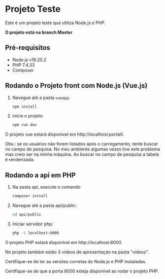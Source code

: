 # Projeto Teste

Este é um projeto teste que utiliza Node.js e PHP.

**O projeto está na branch Master**

## Pré-requisitos

- Node.js v16.20.2
- PHP 7.4.33
- Composer

## Rodando o Projeto front com Node.js (Vue.js)

1. Navegue até a pasta `vueapp`:
   ```bash
   npm install
   
2. inicie o projeto:
   ```bash
   npm run dev

O projeto vue estará disponível em http://localhost:portaX.

Obs.: se os usuários não forem listados após o carregamento, tente buscar no campo de pesquisa. No meu ambiente algumas vezes tive este problema mas creio ser na minha máquina. Ao buscar no campo de pesquisa a tabela é renderizada.

## Rodando a api em PHP
1. Na pasta api, execute o comando
   ```bash
   composer install
   
2. Navegue até a pasta api/public:
   ```bash
   cd api/public

3. Iniciar servidor php:
   ```bash
   php -S localhost:8000

O projeto PHP estará disponível em http://localhost:8000.


No projeto também estão 3 vídeos de apresentação na pasta "videos".

Certifique-se de ter as versões corretas do Node.js e PHP instaladas.

Certifique-se de que a porta 8000 esteja disponível ao rodar o projeto PHP.
